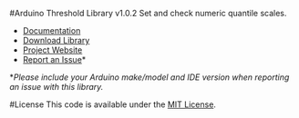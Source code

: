 #Arduino Threshold Library v1.0.2
Set and check numeric quantile scales.

* [Documentation](http://robotsbigdata.com/docs-arduino-threshold.html)
* [Download Library](https://github.com/alextaujenis/RBD_Threshold/raw/master/extras/RBD_Threshold.zip)
* [Project Website](http://robotsbigdata.com)
* [Report an Issue](https://github.com/alextaujenis/RBD_Threshold/issues/new)*

\**Please include your Arduino make/model and IDE version when reporting an issue with this library.*

#License
This code is available under the [MIT License](http://opensource.org/licenses/mit-license.php).